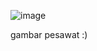 ![image](https://github.com/user-attachments/assets/7691a2fc-170c-4bd2-899d-851204d97c3b)

gambar pesawat :)
